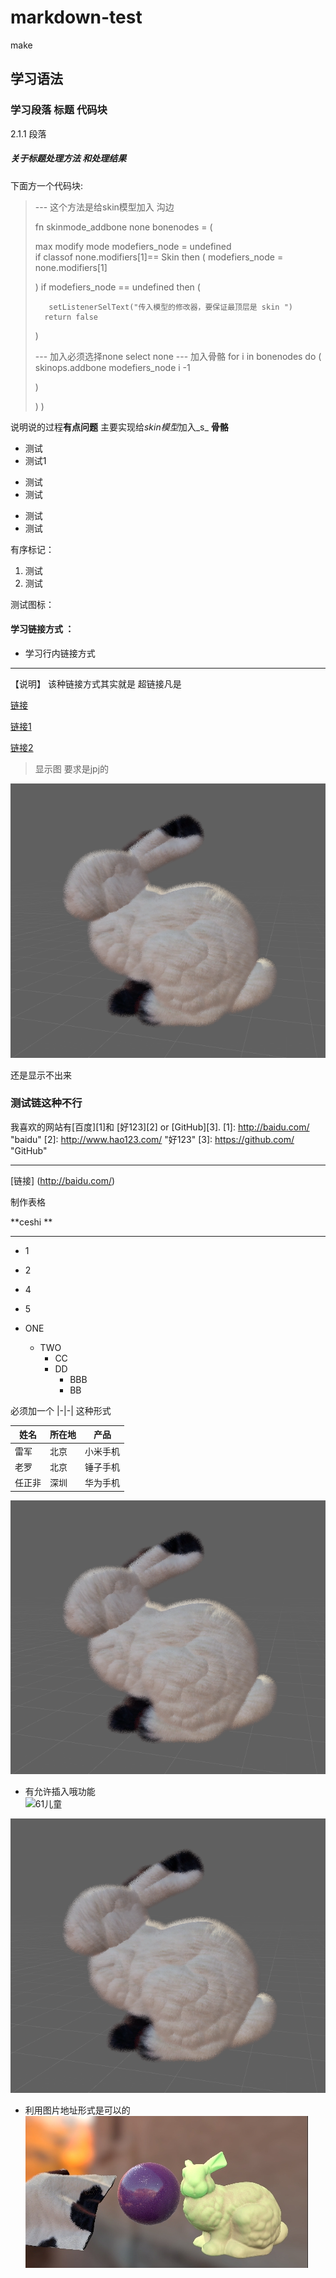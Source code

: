 # markdown-test
make
##  学习语法

### 学习段落 标题 代码块

2.1.1 段落

##### 关于标题处理方法 和处理结果 

下面方一个代码块:
>--- 这个方法是给skin模型加入 沟边 
>
> fn skinmode_addbone  none  bonenodes   = (
>
>	max modify mode
>	modefiers_node = undefined  
>	if classof none.modifiers[1]== Skin then (
>		modefiers_node = none.modifiers[1]
>		
>	)
>	if modefiers_node == undefined then (
>		
>		 setListenerSelText("传入模型的修改器，要保证最顶层是 skin ")
>		return false 
>		
>	)
>	
>	 --- 加入必须选择none 
>	 select none 
>	--- 加入骨骼 
>	for i in bonenodes do (
>		skinops.addbone    modefiers_node   i -1 
>		
>	)
>
>)
>)
> 
说明说的过程**有点问题** 主要实现给*skin模型*加入_s_  __骨骼__ 


* 测试
* 测试1

- 测试
- 测试 

+ 测试
+ 测试


有序标记：
1. 测试
2. 测试

测试图标：

#### 学习链接方式 ： 
+ 学习行内链接方式 
***

 【说明】
 该种链接方式其实就是 超链接凡是 

[链接](https://github.com/pyclyy/markdown-test/blob/master/Snipaste_2019-06-13_21-22-31.png)

[链接1](http://baidu.com/)

[链接2](http://163.com/)


> 显示图 要求是jpj的 

![显示出来](https://github.com/pyclyy/markdown-test/blob/master/Snipaste_2019-06-13_21-22-31.png)

还是显示不出来 


### 测试链这种不行
我喜欢的网站有[百度][1]和
[好123][2] or [GitHub][3].
[1]: http://baidu.com/ "baidu"
[2]: http://www.hao123.com/ "好123"
[3]: https://github.com/ "GitHub"
***



[链接] (http://baidu.com/)

制作表格 

**ceshi **
****

+ 1 
+  2
+  4 
+  5

+ ONE 
  + TWO 
    + CC 
    + DD
      + BBB 
      + BB 

 必须加一个 |-|-| 这种形式 

|姓名|所在地|产品|
| -|-|-    |
|雷军|北京 |小米手机|
|老罗|北京|锤子手机|
|任正非|深圳|华为手机|


![](https://github.com/pyclyy/markdown-test/blob/master/Snipaste_2019-06-13_21-22-31.png)

- 有允许插入哦功能  
![61儿童](http://www.astiron.com/data/upload/image/201506/7748386409f3a7206cb4d7dfa24c78ce.jpg)


![](https://github.com/pyclyy/markdown-test/blob/master/Snipaste_2019-06-13_21-22-31.png?raw=true)


+ 利用图片地址形式是可以的 
![](https://github.com/pyclyy/markdown-test/blob/master/Snipaste_2019-06-13_21-31-48.jpg?raw=true)


